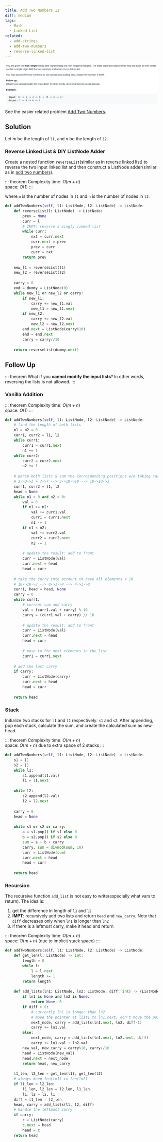 ```yaml
---
title: Add Two Numbers II
diff: medium
tags:
  - Math
  - Linked List
related:
  - add-strings
  - add-two-numbers
  - reverse-linked-list
---
```


<img class="medium-zoom" src="/algo/add-two-numbers-ii.png" alt="https://leetcode.com/problems/add-two-numbers-ii">

See the easier related problem [Add Two Numbers](add_two_numbers).

## Solution

Let $m$ be the length of `l1`, and $n$ be the length of `l2`.

### Reverse Linked List & DIY ListNode Adder

Create a nested function `reverseList`(similar as in [reverse linked list](reverse-linked-list)) to reverse the two input linked list and then construct a ListNode adder(similar as in [add two numbers](add-two-numbers)).

::: theorem Complexity
time: $O(m + n)$  
space: $O(1)$
:::

where `m` is the number of nodes in `l1` and `n` is the number of nodes in `l2`.

```py
def addTwoNumbers(self, l1: ListNode, l2: ListNode) -> ListNode:
    def reverseList(l: ListNode) -> ListNode:
        prev = None
        curr = l
        # IMPT: reverse a singly linked list
        while curr:
            nxt = curr.next
            curr.next = prev
            prev = curr
            curr = nxt
        return prev

    new_l1 = reverseList(l1)
    new_l2 = reverseList(l2)

    carry = 0
    end = dummy = ListNode(0)
    while new_l1 or new_l2 or carry:
        if new_l1:
            carry += new_l1.val
            new_l1 = new_l1.next
        if new_l2:
            carry += new_l2.val
            new_l2 = new_l2.next
        end.next = ListNode(carry%10)
        end = end.next
        carry = carry//10

    return reverseList(dummy.next)
```

## Follow Up

::: theorem
What if you **cannot modify the input lists**? In other words, reversing the lists is not allowed.
:::

### Vanilla Addition

::: theorem Complexity
time: $O(m + n)$  
space: $O(1)$
:::

```py
def addTwoNumbers(self, l1: ListNode, l2: ListNode) -> ListNode:
    # find the length of both lists
    n1 = n2 = 0
    curr1, curr2 = l1, l2
    while curr1:
        curr1 = curr1.next
        n1 += 1
    while curr2:
        curr2 = curr2.next
        n2 += 1

    # parse both lists & sum the corresponding positions w/o taking carry into account
    # 3->3->3 + 7->7 --> 3->10->10 --> 10->10->3
    curr1, curr2 = l1, l2
    head = None
    while n1 > 0 and n2 > 0:
        val = 0
        if n1 >= n2:
            val += curr1.val
            curr1 = curr1.next
            n1 -= 1
        if n1 < n2:
            val += curr2.val
            curr2 = curr2.next
            n2 -= 1

        # update the result: add to front
        curr = ListNode(val)
        curr.next = head
        head = curr

    # take the carry into account to have all elements < 10
    # 10->10->3 --> 0->1->4 --> 4->1->0
    curr1, head = head, None
    carry = 0
    while curr1:
        # current sum and carry
        val = (curr1.val + carry) % 10
        carry = (curr1.val + carry) // 10

        # update the result: add to front
        curr = ListNode(val)
        curr.next = head
        head = curr

        # move to the next elements in the list
        curr1 = curr1.next

    # add the last carry
    if carry:
        curr = ListNode(carry)
        curr.next = head
        head = curr

    return head
```

### Stack

Initialize two stacks for `l1` and `l2` respectively: `s1` and `s2`. After appending, pop each stack, calculate the sum, and create the calculated sum as new head.

::: theorem Complexity
time: $O(m + n)$  
space: $O(m + n)$ due to extra space of 2 stacks
:::

```py
def addTwoNumbers(self, l1: ListNode, l2: ListNode) -> ListNode:
    s1 = []
    s2 = []
    while l1:
        s1.append(l1.val)
        l1 = l1.next

    while l2:
        s2.append(l2.val)
        l2 = l2.next

    carry = 0
    head = None

    while s1 or s2 or carry:
        a = s1.pop() if s1 else 0
        b = s2.pop() if s2 else 0
        sum = a + b + carry
        carry, sum = divmod(sum, 10)
        curr = ListNode(sum)
        curr.next = head
        head = curr

    return head
```

### Recursion

The recursive function `add_list` is not easy to write(especially what vars to return). The idea is:

1. get the difference in length of `l1` and `l2`
2. **IMPT**: recursively add two lists and return `head` and `new_carry`. Note that `diff` decreases only when `ln1` is longer than `ln2`
3. if there is a leftmost carry, make it head and return

::: theorem Complexity
time: $O(m + n)$  
space: $O(m + n)$ (due to implicit stack space)
:::

```py
def addTwoNumbers(self, l1: ListNode, l2: ListNode) -> ListNode:
    def get_len(l: ListNode) -> int:
        length = 0
        while l:
            l = l.next
            length += 1
        return length

    def add_lists(ln1: ListNode, ln2: ListNode, diff: int) -> (ListNode, int):
        if ln1 is None and ln2 is None:
            return None, 0
        if diff > 0:
            # currently ln1 is longer than ln2
            # move the pointer at list1 to ln1.next, don't move the pointer at list2
            next_node, carry = add_lists(ln1.next, ln2, diff-1)
            carry += ln1.val
        else:
            next_node, carry = add_lists(ln1.next, ln2.next, diff)
            carry += ln1.val + ln2.val
        new_val, new_carry = carry%10, carry//10
        head = ListNode(new_val)
        head.next = next_node
        return head, new_carry

    l1_len, l2_len = get_len(l1), get_len(l2)
    # always keep len(ln1) >= len(ln2)
    if l1_len < l2_len:
        l1_len, l2_len = l2_len, l1_len
        l1, l2 = l2, l1
    diff = l1_len - l2_len
    head, carry = add_lists(l1, l2, diff)
    # handle the leftmost carry
    if carry:
        c = ListNode(carry)
        c.next = head
        head = c
    return head
```
